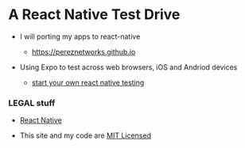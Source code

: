 # A React Native Test Drive

- I will porting my apps to react-native 
    - https://pereznetworks.github.io

- Using Expo to test across web browsers, iOS and Andriod devices 
   - [start your own react native testing](https://reactnative.dev/docs/environment-setup)

### LEGAL stuff
  - [React Native](https://github.com/facebook/react-native?tab=readme-ov-file#-license) 
  
  - This site and my code are [MIT Licensed](./LICENSE)
